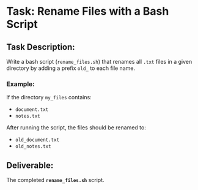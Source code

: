 # **Task: Rename Files with a Bash Script**

## **Task Description:**

Write a bash script (`rename_files.sh`) that renames all `.txt` files in a given directory by adding a prefix `old_` to each file name.

### **Example:**

If the directory `my_files` contains:

- `document.txt`
- `notes.txt`

After running the script, the files should be renamed to:

- `old_document.txt`
- `old_notes.txt`

## **Deliverable:**

The completed **`rename_files.sh`** script.